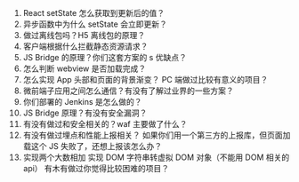 1. React setState 怎么获取到更新后的值？
2. 异步函数中为什么 setState 会立即更新？
3. 做过离线包吗？H5 离线包的原理？
4. 客户端根据什么拦截静态资源请求？
5. JS Bridge 的原理？你们这套方案的 s 优缺点？
6. 怎么判断 webview 是否加载完成？
7. 怎么实现 App 头部和页面的背景渐变？ PC 端做过比较有意义的项目？
8. 微前端子应用之间怎么通信？有没有了解过业界的一些方案？
9. 你们部署的 Jenkins 是怎么做的？
10. JS Bridge 原理？有没有安全漏洞？
11. 有没有做过和安全相关的？waf 主要做了什么？
12. 有没有做过埋点和性能上报相关？ 如果你们用一个第三方的上报库，但页面加载这个 JS 失败了，还想上报该怎么办？
13. 实现两个大数相加 实现 DOM 字符串转虚拟 DOM 对象（不能用 DOM 相关的 api） 有木有做过你觉得比较困难的项目？
